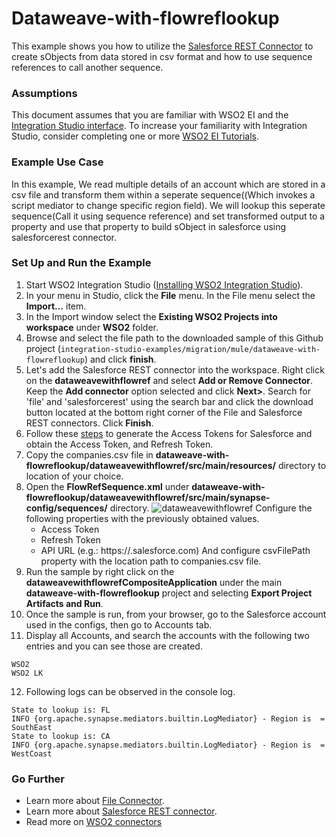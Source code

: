 # Dataweave-with-flowreflookup

This example shows you how to utilize the [Salesforce REST Connector](https://store.wso2.com/store/assets/esbconnector/details/43e44763-0d73-4ab3-8ae9-d6f73532d164) to create sObjects from data stored in csv format and how to use sequence references to call another sequence.

### Assumptions ###

This document assumes that you are familiar with WSO2 EI and the 
[Integration Studio interface](https://ei.docs.wso2.com/en/latest/micro-integrator/overview/quick-start-guide/). To 
increase your familiarity with Integration Studio, consider completing one or more 
[WSO2 EI Tutorials](https://ei.docs.wso2.com/en/latest/micro-integrator/use-cases/integration-use-cases/).

### Example Use Case

In this example, We read multiple details of an account which are stored in a csv file and transform them within a seperate sequence((Which invokes a script mediator to change specific region field). We will lookup this seperate sequence(Call it using sequence reference) and set transformed output to a property and use that property to build sObject in salesforce using salesforcerest connector.

### Set Up and Run the Example

1. Start WSO2 Integration Studio ([Installing WSO2 Integration Studio](https://ei.docs.wso2.com/en/latest/micro-integrator/develop/installing-WSO2-Integration-Studio/)).
2. In your menu in Studio, click the **File** menu. In the File menu select the **Import...** item.
3. In the Import window select the **Existing WSO2 Projects into workspace** under **WSO2** folder.
4. Browse and select the file path to the downloaded sample of this Github project 
(`integration-studio-examples/migration/mule/dataweave-with-flowreflookup`) and click **finish**.
5. Let's add the Salesforce REST connector into the workspace. Right click on the **dataweavewithflowref** and select 
**Add or Remove Connector**. Keep the **Add connector** option selected and click **Next>**. Search for 'file' and 'salesforcerest' using the 
search bar and click the download button located at the bottom right corner of the File and Salesforce REST connectors. Click **Finish**.
6. Follow these [steps](https://ei.docs.wso2.com/en/latest/micro-integrator/references/connectors/salesforce-rest-connector/sf-access-token-generation/) to generate the Access Tokens for Salesforce and obtain the Access Token, and Refresh Token.
7. Copy the companies.csv file in **dataweave-with-flowreflookup/dataweavewithflowref/src/main/resources/** directory to location of your choice.
8. Open the **FlowRefSequence.xml** under 
**dataweave-with-flowreflookup/dataweavewithflowref/src/main/synapse-config/sequences/** directory. 
![dataweavewithflowref](../../resources/images/ "dataweavewithflowref")
Configure the following properties with the previously obtained values.
    - Access Token
    - Refresh Token
    - API URL (e.g.: https://<INSTANCE>.salesforce.com)
And configure csvFilePath property with the location path to companies.csv file.
9. Run the sample by right click on the **dataweavewithflowrefCompositeApplication** under the main 
**dataweave-with-flowreflookup** project and selecting **Export Project Artifacts and Run**.
10. Once the sample is run, from your browser, go to the Salesforce account used in the configs, then go to Accounts tab.
11. Display all Accounts, and search the accounts with the following two entries and you can see those are created.
```
WSO2
WSO2 LK
```
12. Following logs can be observed in the console log.
```
State to lookup is: FL
INFO {org.apache.synapse.mediators.builtin.LogMediator} - Region is  = SouthEast
State to lookup is: CA
INFO {org.apache.synapse.mediators.builtin.LogMediator} - Region is  = WestCoast
```

### Go Further

* Learn more about [File Connector](https://docs.wso2.com/display/ESBCONNECTORS/Working+with+the+File+Connector#WorkingwiththeFileConnector-append).
* Learn more about [Salesforce REST connector](https://docs.wso2.com/display/ESBCONNECTORS/Salesforce+REST+Connector).
* Read more on [WSO2 connectors](https://docs.wso2.com/display/ESBCONNECTORS/WSO2+ESB+Connectors+Documentation)
